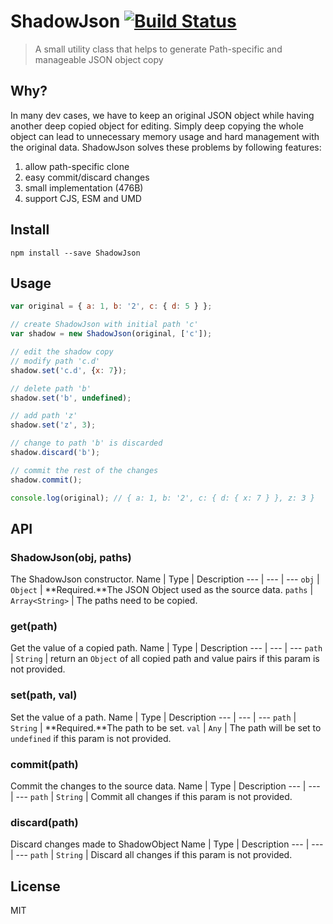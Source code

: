 # ShadowJson [![Build Status](https://travis-ci.org/yuanfux/ShadowJson.svg?branch=master)](https://travis-ci.org/yuanfux/ShadowJson)
> A small utility class that helps to generate Path-specific and manageable JSON object copy

## Why?
In many dev cases, we have to keep an original JSON object while having another deep copied object for editing. Simply deep copying the whole object can lead to unnecessary memory usage and hard management with the original data. ShadowJson solves these problems by following features: 
1. allow path-specific clone
2. easy commit/discard changes
4. small implementation (476B)
3. support CJS, ESM and UMD

## Install

`npm install --save ShadowJson`

## Usage

```javascript
var original = { a: 1, b: '2', c: { d: 5 } };

// create ShadowJson with initial path 'c'
var shadow = new ShadowJson(original, ['c']);

// edit the shadow copy
// modify path 'c.d'
shadow.set('c.d', {x: 7});

// delete path 'b'
shadow.set('b', undefined);

// add path 'z'
shadow.set('z', 3);

// change to path 'b' is discarded
shadow.discard('b');

// commit the rest of the changes
shadow.commit();

console.log(original); // { a: 1, b: '2', c: { d: { x: 7 } }, z: 3 }
```

## API
### ShadowJson(obj, paths)
The ShadowJson constructor.
Name | Type | Description
--- | --- | ---
`obj` | `Object` | **Required.**The JSON Object used as the source data.
`paths` | `Array<String>` | The paths need to be copied.

### get(path)
Get the value of a copied path.
Name | Type | Description
--- | --- | ---
`path` | `String` | return an `Object` of all copied path and value pairs if this param is not provided.

### set(path, val)
Set the value of a path.
Name | Type | Description
--- | --- | ---
`path` | `String` | **Required.**The path to be set.
`val` | `Any` | The path will be set to `undefined` if this param is not provided.

### commit(path)
Commit the changes to the source data.
Name | Type | Description
--- | --- | ---
`path` | `String` | Commit all changes if this param is not provided.

### discard(path)
Discard changes made to ShadowObject
Name | Type | Description
--- | --- | ---
`path` | `String` | Discard all changes if this param is not provided.

## License
MIT